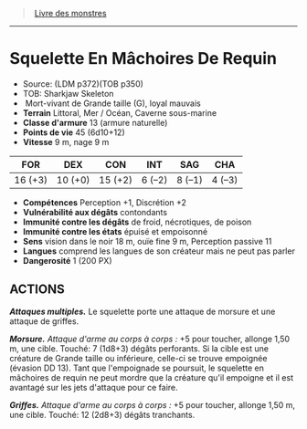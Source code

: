 ﻿> [Livre des monstres](tome_of_beasts.md)

---

# Squelette En Mâchoires De Requin

- Source: (LDM p372)(TOB p350)
- TOB: Sharkjaw Skeleton
-  Mort-vivant de Grande taille (G), loyal mauvais
- **Terrain** Littoral, Mer / Océan, Caverne sous-marine
- **Classe d'armure** 13 (armure naturelle)
- **Points de vie** 45 (6d10+12)
- **Vitesse** 9 m, nage 9 m

|FOR|DEX|CON|INT|SAG|CHA|
|---|---|---|---|---|---|
|16 (+3)|10 (+0)|15 (+2)|6 (–2)|8 (–1)|4 (–3)|

- **Compétences** Perception +1, Discrétion +2
- **Vulnérabilité aux dégâts** contondants
- **Immunité contre les dégâts** de froid, nécrotiques, de poison
- **Immunité contre les états** épuisé et empoisonné
- **Sens** vision dans le noir 18 m, ouïe fine 9 m, Perception passive 11
- **Langues** comprend les langues de son créateur mais ne peut pas parler
- **Dangerosité** 1 (200 PX)

## ACTIONS

**_Attaques multiples._** Le squelette porte une attaque de morsure et une attaque de griffes.

**_Morsure._** _Attaque d'arme au corps à corps :_ +5 pour toucher, allonge 1,50 m, une cible. Touché: 7 (1d8+3) dégâts perforants. Si la cible est une créature de Grande taille ou inférieure, celle-ci se trouve empoignée (évasion DD 13). Tant que l'empoignade se poursuit, le squelette en mâchoires de requin ne peut mordre que la créature qu'il empoigne et il est avantagé sur les jets d'attaque pour ce faire.

**_Griffes._** _Attaque d'arme au corps à corps :_ +5 pour toucher, allonge 1,50 m, une cible. Touché: 12 (2d8+3) dégâts tranchants.

